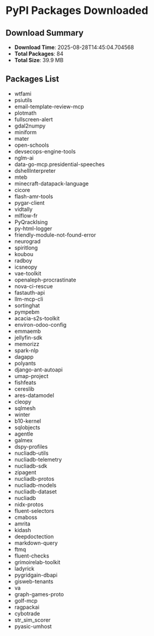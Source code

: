 # PyPI Packages Downloaded

## Download Summary
- **Download Time**: 2025-08-28T14:45:04.704568
- **Total Packages**: 84
- **Total Size**: 39.9 MB

## Packages List
- wtfami
- psiutils
- email-template-review-mcp
- plotmath
- fullscreen-alert
- gdal2numpy
- miniform
- mater
- open-schools
- devsecops-engine-tools
- nglm-ai
- data-go-mcp.presidential-speeches
- dshellInterpreter
- mteb
- minecraft-datapack-language
- cicore
- flash-amr-tools
- pygar-client
- vidtally
- mlflow-fr
- PyQrackIsing
- py-html-logger
- friendly-module-not-found-error
- neurograd
- spiritlong
- koubou
- radboy
- icsneopy
- vae-toolkit
- openaleph-procrastinate
- nova-ci-rescue
- fastauth-api
- llm-mcp-cli
- sortinghat
- pympebm
- acacia-s2s-toolkit
- environ-odoo-config
- emmaemb
- jellyfin-sdk
- memorizz
- spark-nlp
- dagapp
- polyants
- django-ant-autoapi
- umap-project
- fishfeats
- cereslib
- ares-datamodel
- cleopy
- sqlmesh
- winter
- b10-kernel
- sqlobjects
- agentle
- galmex
- dspy-profiles
- nucliadb-utils
- nucliadb-telemetry
- nucliadb-sdk
- zipagent
- nucliadb-protos
- nucliadb-models
- nucliadb-dataset
- nucliadb
- nidx-protos
- fluent-selectors
- cmaboss
- amrita
- kidash
- deepdoctection
- markdown-query
- ftmq
- fluent-checks
- grimoirelab-toolkit
- ladyrick
- pygridgain-dbapi
- gisweb-tenants
- va
- graph-games-proto
- golf-mcp
- ragpackai
- cybotrade
- str_sim_scorer
- pyasic-umhost
